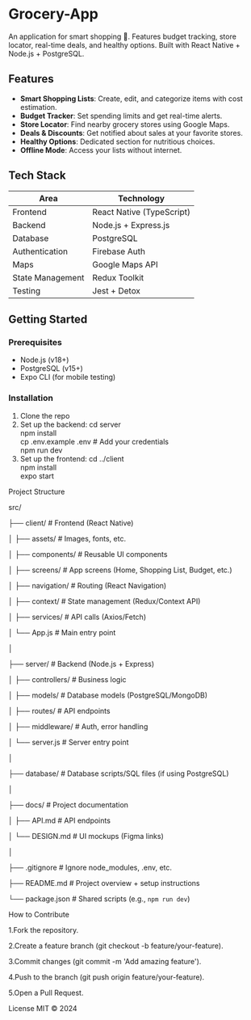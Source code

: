 # Grocery-App
An application for smart shopping 🛒. Features budget tracking, store locator, real-time deals, and healthy options. Built with React Native + Node.js + PostgreSQL.

## Features  
- **Smart Shopping Lists**: Create, edit, and categorize items with cost estimation.  
- **Budget Tracker**: Set spending limits and get real-time alerts.  
- **Store Locator**: Find nearby grocery stores using Google Maps.  
- **Deals & Discounts**: Get notified about sales at your favorite stores.  
- **Healthy Options**: Dedicated section for nutritious choices.  
- **Offline Mode**: Access your lists without internet.

## Tech Stack  
| **Area**       | **Technology**                          |  
|----------------|----------------------------------------|  
| Frontend       | React Native (TypeScript)              |  
| Backend        | Node.js + Express.js                   |  
| Database       | PostgreSQL                             |  
| Authentication | Firebase Auth                          |  
| Maps           | Google Maps API                        |  
| State Management | Redux Toolkit                        |  
| Testing        | Jest + Detox                          |  

## Getting Started  
### Prerequisites  
- Node.js (v18+)  
- PostgreSQL (v15+)  
- Expo CLI (for mobile testing)

### Installation  
1. Clone the repo
2. Set up the backend:
   cd server  
npm install  
cp .env.example .env  # Add your credentials  
npm run dev 
3. Set up the frontend:
cd ../client  
npm install  
expo start  

Project Structure

src/

├── client/                  # Frontend (React Native)

│   ├── assets/              # Images, fonts, etc.

│   ├── components/          # Reusable UI components

│   ├── screens/             # App screens (Home, Shopping List, Budget, etc.)

│   ├── navigation/          # Routing (React Navigation)

│   ├── context/             # State management (Redux/Context API)

│   ├── services/            # API calls (Axios/Fetch)

│   └── App.js               # Main entry point

│

├── server/                  # Backend (Node.js + Express)

│   ├── controllers/         # Business logic

│   ├── models/              # Database models (PostgreSQL/MongoDB)

│   ├── routes/              # API endpoints

│   ├── middleware/          # Auth, error handling

│   └── server.js            # Server entry point

│

├── database/                # Database scripts/SQL files (if using PostgreSQL)

│

├── docs/                    # Project documentation

│   ├── API.md               # API endpoints

│   └── DESIGN.md            # UI mockups (Figma links)

│

├── .gitignore              # Ignore node_modules, .env, etc.

├── README.md               # Project overview + setup instructions

└── package.json            # Shared scripts (e.g., `npm run dev`)

How to Contribute

1.Fork the repository.

2.Create a feature branch (git checkout -b feature/your-feature).

3.Commit changes (git commit -m 'Add amazing feature').

4.Push to the branch (git push origin feature/your-feature).

5.Open a Pull Request.


License
MIT © 2024
